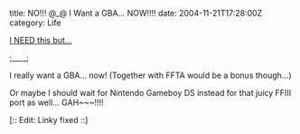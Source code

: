 title: NO!!! @\_@ I Want a GBA… NOW!!!!
date: 2004-11-21T17:28:00Z
category: Life

[I NEED this but…](http://www.nintendo.com/finalfantasy/)

;\_\_\_\_;

I really want a GBA… now! (Together with FFTA would be a bonus though…)

Or maybe I should wait for Nintendo Gameboy DS instead for that juicy FFIII port as well… GAH~~~!!!!

[:: Edit: Linky fixed ::]
